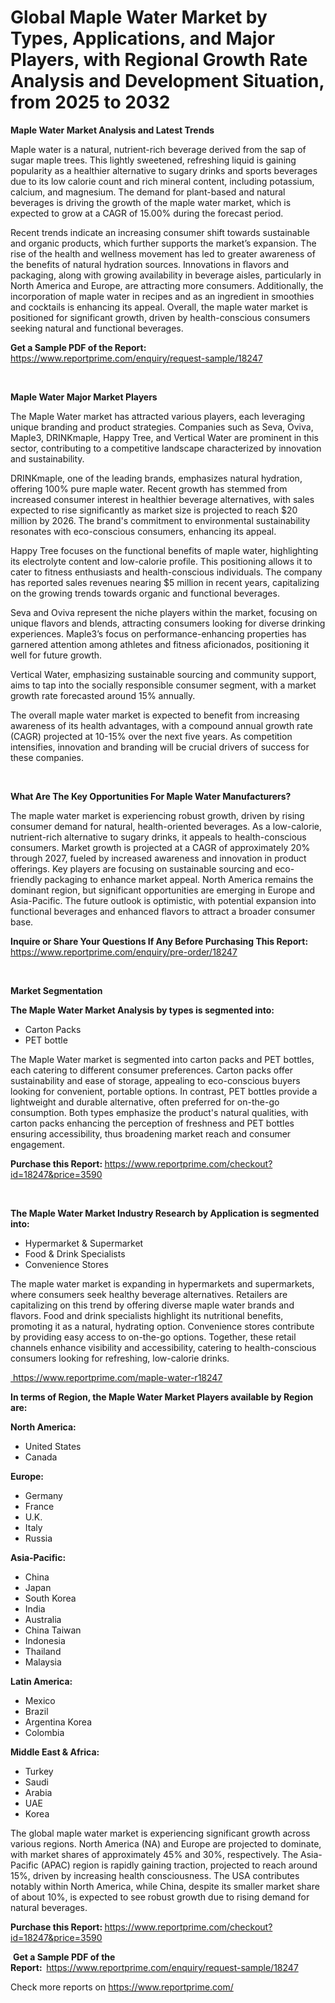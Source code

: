 <p><h1>Global Maple Water Market by Types, Applications, and Major Players, with Regional Growth Rate Analysis and Development Situation, from 2025 to 2032</h1></p><p><strong>Maple Water Market Analysis and Latest Trends</strong></p>
<p><p>Maple water is a natural, nutrient-rich beverage derived from the sap of sugar maple trees. This lightly sweetened, refreshing liquid is gaining popularity as a healthier alternative to sugary drinks and sports beverages due to its low calorie count and rich mineral content, including potassium, calcium, and magnesium. The demand for plant-based and natural beverages is driving the growth of the maple water market, which is expected to grow at a CAGR of 15.00% during the forecast period.</p><p>Recent trends indicate an increasing consumer shift towards sustainable and organic products, which further supports the market’s expansion. The rise of the health and wellness movement has led to greater awareness of the benefits of natural hydration sources. Innovations in flavors and packaging, along with growing availability in beverage aisles, particularly in North America and Europe, are attracting more consumers. Additionally, the incorporation of maple water in recipes and as an ingredient in smoothies and cocktails is enhancing its appeal. Overall, the maple water market is positioned for significant growth, driven by health-conscious consumers seeking natural and functional beverages.</p></p>
<p><strong>Get a Sample PDF of the Report:&nbsp;</strong> <a href="https://www.reportprime.com/enquiry/request-sample/18247?utm_campaign=3273&utm_medium=2&utm_source=Github&utm_content=ia&utm_term=19032025&utm_id=maple-water">https://www.reportprime.com/enquiry/request-sample/18247</a></p>
<p>&nbsp;</p>
<p><strong>Maple Water Major Market Players</strong></p>
<p><p>The Maple Water market has attracted various players, each leveraging unique branding and product strategies. Companies such as Seva, Oviva, Maple3, DRINKmaple, Happy Tree, and Vertical Water are prominent in this sector, contributing to a competitive landscape characterized by innovation and sustainability.</p><p>DRINKmaple, one of the leading brands, emphasizes natural hydration, offering 100% pure maple water. Recent growth has stemmed from increased consumer interest in healthier beverage alternatives, with sales expected to rise significantly as market size is projected to reach $20 million by 2026. The brand's commitment to environmental sustainability resonates with eco-conscious consumers, enhancing its appeal.</p><p>Happy Tree focuses on the functional benefits of maple water, highlighting its electrolyte content and low-calorie profile. This positioning allows it to cater to fitness enthusiasts and health-conscious individuals. The company has reported sales revenues nearing $5 million in recent years, capitalizing on the growing trends towards organic and functional beverages.</p><p>Seva and Oviva represent the niche players within the market, focusing on unique flavors and blends, attracting consumers looking for diverse drinking experiences. Maple3’s focus on performance-enhancing properties has garnered attention among athletes and fitness aficionados, positioning it well for future growth.</p><p>Vertical Water, emphasizing sustainable sourcing and community support, aims to tap into the socially responsible consumer segment, with a market growth rate forecasted around 15% annually.</p><p>The overall maple water market is expected to benefit from increasing awareness of its health advantages, with a compound annual growth rate (CAGR) projected at 10-15% over the next five years. As competition intensifies, innovation and branding will be crucial drivers of success for these companies.</p></p>
<p>&nbsp;</p>
<p><strong>What Are The Key Opportunities For Maple Water Manufacturers?</strong></p>
<p><p>The maple water market is experiencing robust growth, driven by rising consumer demand for natural, health-oriented beverages. As a low-calorie, nutrient-rich alternative to sugary drinks, it appeals to health-conscious consumers. Market growth is projected at a CAGR of approximately 20% through 2027, fueled by increased awareness and innovation in product offerings. Key players are focusing on sustainable sourcing and eco-friendly packaging to enhance market appeal. North America remains the dominant region, but significant opportunities are emerging in Europe and Asia-Pacific. The future outlook is optimistic, with potential expansion into functional beverages and enhanced flavors to attract a broader consumer base.</p></p>
<p><strong>Inquire or Share Your Questions If Any Before Purchasing This Report:</strong> <a href="https://www.reportprime.com/enquiry/pre-order/18247?utm_campaign=3273&utm_medium=2&utm_source=Github&utm_content=ia&utm_term=19032025&utm_id=maple-water">https://www.reportprime.com/enquiry/pre-order/18247</a></p>
<p>&nbsp;</p>
<p><strong>Market Segmentation</strong></p>
<p><strong>The Maple Water Market Analysis by types is segmented into:</strong></p>
<p><ul><li>Carton Packs</li><li>PET bottle</li></ul></p>
<p><p>The Maple Water market is segmented into carton packs and PET bottles, each catering to different consumer preferences. Carton packs offer sustainability and ease of storage, appealing to eco-conscious buyers looking for convenient, portable options. In contrast, PET bottles provide a lightweight and durable alternative, often preferred for on-the-go consumption. Both types emphasize the product's natural qualities, with carton packs enhancing the perception of freshness and PET bottles ensuring accessibility, thus broadening market reach and consumer engagement.</p></p>
<p><strong>Purchase this Report:&nbsp;</strong><a href="https://www.reportprime.com/checkout?id=18247&price=3590&utm_campaign=3273&utm_medium=2&utm_source=Github&utm_content=ia&utm_term=19032025&utm_id=maple-water">https://www.reportprime.com/checkout?id=18247&price=3590</a></p>
<p>&nbsp;</p>
<p><strong>The Maple Water Market Industry Research by Application is segmented into:</strong></p>
<p><ul><li>Hypermarket & Supermarket</li><li>Food & Drink Specialists</li><li>Convenience Stores</li></ul></p>
<p><p>The maple water market is expanding in hypermarkets and supermarkets, where consumers seek healthy beverage alternatives. Retailers are capitalizing on this trend by offering diverse maple water brands and flavors. Food and drink specialists highlight its nutritional benefits, promoting it as a natural, hydrating option. Convenience stores contribute by providing easy access to on-the-go options. Together, these retail channels enhance visibility and accessibility, catering to health-conscious consumers looking for refreshing, low-calorie drinks.</p></p>
<p><a href="https://www.reportprime.com/maple-water-r18247?utm_campaign=3273&utm_medium=2&utm_source=Github&utm_content=ia&utm_term=19032025&utm_id=maple-water">&nbsp;https://www.reportprime.com/maple-water-r18247</a></p>
<p><strong>In terms of Region, the Maple Water Market Players available by Region are:</strong></p>
<p>
    <p> <strong> North America: </strong>
        <ul>
            <li>United States</li>
            <li>Canada</li>
        </ul>
        </p> 
    <p> <strong> Europe: </strong>
        <ul>
            <li>Germany</li>
            <li>France</li>
            <li>U.K.</li>
            <li>Italy</li>
            <li>Russia</li>
        </ul>
        </p> 
    <p> <strong> Asia-Pacific: </strong>
        <ul>
            <li>China</li>
            <li>Japan</li>
            <li>South Korea</li>
            <li>India</li>
            <li>Australia</li>
            <li>China Taiwan</li>
            <li>Indonesia</li>
            <li>Thailand</li>
            <li>Malaysia</li>
        </ul>
        </p> 
    <p> <strong> Latin America: </strong>
        <ul>
            <li>Mexico</li>
            <li>Brazil</li>
            <li>Argentina Korea</li>
            <li>Colombia</li>
        </ul>
        </p> 
    <p> <strong> Middle East & Africa: </strong>
        <ul>
            <li>Turkey</li>
            <li>Saudi</li>
            <li>Arabia</li>
            <li>UAE</li>
            <li>Korea</li>
        </ul>
    </p>
    </p>
<p><p>The global maple water market is experiencing significant growth across various regions. North America (NA) and Europe are projected to dominate, with market shares of approximately 45% and 30%, respectively. The Asia-Pacific (APAC) region is rapidly gaining traction, projected to reach around 15%, driven by increasing health consciousness. The USA contributes notably within North America, while China, despite its smaller market share of about 10%, is expected to see robust growth due to rising demand for natural beverages.</p></p>
<p><strong>Purchase this Report: </strong><a href="https://www.reportprime.com/checkout?id=18247&price=3590&utm_campaign=3273&utm_medium=2&utm_source=Github&utm_content=ia&utm_term=19032025&utm_id=maple-water">https://www.reportprime.com/checkout?id=18247&price=3590</a></p>
<p>&nbsp;<strong>Get a Sample PDF of the Report:&nbsp;&nbsp;</strong><a href="https://www.reportprime.com/enquiry/request-sample/18247?utm_campaign=3273&utm_medium=2&utm_source=Github&utm_content=ia&utm_term=19032025&utm_id=maple-water">https://www.reportprime.com/enquiry/request-sample/18247</a></p>
<p><strong></strong></p>
<p>Check more reports on <a href="https://www.reportprime.com/?utm_campaign=3273&utm_medium=2&utm_source=Github&utm_content=ia&utm_term=19032025&utm_id=maple-water">https://www.reportprime.com/</a></p>